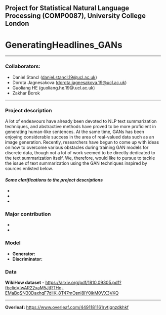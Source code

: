 ## Project for Statistical Natural Language Processing (COMP0087), University College London

# GeneratingHeadlines_GANs
-----
### Collaborators:
- Daniel Stancl (daniel.stancl.19@ucl.ac.uk)
- Dorota Jagnesakova (dorota.jagnesakova.19@ucl.ac.uk)
- Guoliang HE (guoliang.he.19@.ucl.ac.uk)
- Zakhar Borok 
-----

### Project description
A lot of endeavours have already been devoted to NLP text summarization techniques, and abstractive methods have proved to be more proficient in generating human-like sentences. At the same time, GANs has been enjoying considerable success in the area of real-valued data such as an image generation. Recently, researchers have begun to come up with ideas on how to overcome various obstacles during training GAN models for discrete data, though not a lot of work seemed to be directly dedicated to the text summarization itself. We, therefore, would like to pursue to tackle the issue of text summarization using the GAN techniques inspired by sources enlisted below.

#### *Some clarifications to the project descriptions*
-
-
-

### Major contribution
- 
-

### Model
- **Generator:**
- **Discriminator:**

### Data
**WikiHow dataset** - https://arxiv.org/pdf/1810.09305.pdf?fbclid=IwAR22xaM5JtRTHq-EMaBqSN30DaxhqF7dllK_8T47mOsnl8IY0ikM0VX3VKQ

-----

**Overleaf:** https://www.overleaf.com/4491181161rvtjqnzdkhkf
